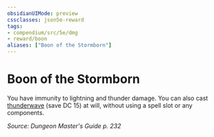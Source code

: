 ```yaml
---
obsidianUIMode: preview
cssclasses: json5e-reward
tags:
- compendium/src/5e/dmg
- reward/boon
aliases: ["Boon of the Stormborn"]
---
```

# Boon of the Stormborn

You have immunity to lightning and thunder damage. You can also cast [thunderwave](/3-Mechanics/CLI/spells/thunderwave.md) (save DC 15) at will, without using a spell slot or any components.

*Source: Dungeon Master's Guide p. 232*